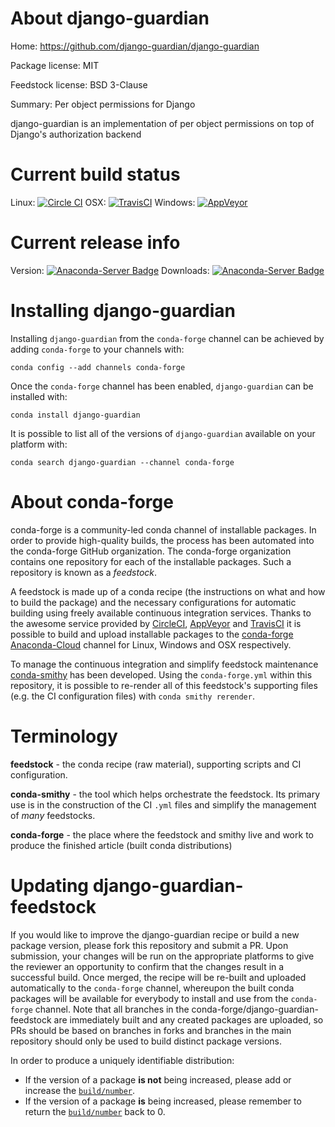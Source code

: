About django-guardian
=====================

Home: https://github.com/django-guardian/django-guardian

Package license: MIT

Feedstock license: BSD 3-Clause

Summary: Per object permissions for Django

django-guardian is an implementation of per object permissions
on top of Django's authorization backend


Current build status
====================

Linux: [![Circle CI](https://circleci.com/gh/conda-forge/django-guardian-feedstock.svg?style=shield)](https://circleci.com/gh/conda-forge/django-guardian-feedstock)
OSX: [![TravisCI](https://travis-ci.org/conda-forge/django-guardian-feedstock.svg?branch=master)](https://travis-ci.org/conda-forge/django-guardian-feedstock)
Windows: [![AppVeyor](https://ci.appveyor.com/api/projects/status/github/conda-forge/django-guardian-feedstock?svg=True)](https://ci.appveyor.com/project/conda-forge/django-guardian-feedstock/branch/master)

Current release info
====================
Version: [![Anaconda-Server Badge](https://anaconda.org/conda-forge/django-guardian/badges/version.svg)](https://anaconda.org/conda-forge/django-guardian)
Downloads: [![Anaconda-Server Badge](https://anaconda.org/conda-forge/django-guardian/badges/downloads.svg)](https://anaconda.org/conda-forge/django-guardian)

Installing django-guardian
==========================

Installing `django-guardian` from the `conda-forge` channel can be achieved by adding `conda-forge` to your channels with:

```
conda config --add channels conda-forge
```

Once the `conda-forge` channel has been enabled, `django-guardian` can be installed with:

```
conda install django-guardian
```

It is possible to list all of the versions of `django-guardian` available on your platform with:

```
conda search django-guardian --channel conda-forge
```


About conda-forge
=================

conda-forge is a community-led conda channel of installable packages.
In order to provide high-quality builds, the process has been automated into the
conda-forge GitHub organization. The conda-forge organization contains one repository
for each of the installable packages. Such a repository is known as a *feedstock*.

A feedstock is made up of a conda recipe (the instructions on what and how to build
the package) and the necessary configurations for automatic building using freely
available continuous integration services. Thanks to the awesome service provided by
[CircleCI](https://circleci.com/), [AppVeyor](http://www.appveyor.com/)
and [TravisCI](https://travis-ci.org/) it is possible to build and upload installable
packages to the [conda-forge](https://anaconda.org/conda-forge)
[Anaconda-Cloud](http://docs.anaconda.org/) channel for Linux, Windows and OSX respectively.

To manage the continuous integration and simplify feedstock maintenance
[conda-smithy](http://github.com/conda-forge/conda-smithy) has been developed.
Using the ``conda-forge.yml`` within this repository, it is possible to re-render all of
this feedstock's supporting files (e.g. the CI configuration files) with ``conda smithy rerender``.


Terminology
===========

**feedstock** - the conda recipe (raw material), supporting scripts and CI configuration.

**conda-smithy** - the tool which helps orchestrate the feedstock.
                   Its primary use is in the construction of the CI ``.yml`` files
                   and simplify the management of *many* feedstocks.

**conda-forge** - the place where the feedstock and smithy live and work to
                  produce the finished article (built conda distributions)


Updating django-guardian-feedstock
==================================

If you would like to improve the django-guardian recipe or build a new
package version, please fork this repository and submit a PR. Upon submission,
your changes will be run on the appropriate platforms to give the reviewer an
opportunity to confirm that the changes result in a successful build. Once
merged, the recipe will be re-built and uploaded automatically to the
`conda-forge` channel, whereupon the built conda packages will be available for
everybody to install and use from the `conda-forge` channel.
Note that all branches in the conda-forge/django-guardian-feedstock are
immediately built and any created packages are uploaded, so PRs should be based
on branches in forks and branches in the main repository should only be used to
build distinct package versions.

In order to produce a uniquely identifiable distribution:
 * If the version of a package **is not** being increased, please add or increase
   the [``build/number``](http://conda.pydata.org/docs/building/meta-yaml.html#build-number-and-string).
 * If the version of a package **is** being increased, please remember to return
   the [``build/number``](http://conda.pydata.org/docs/building/meta-yaml.html#build-number-and-string)
   back to 0.
